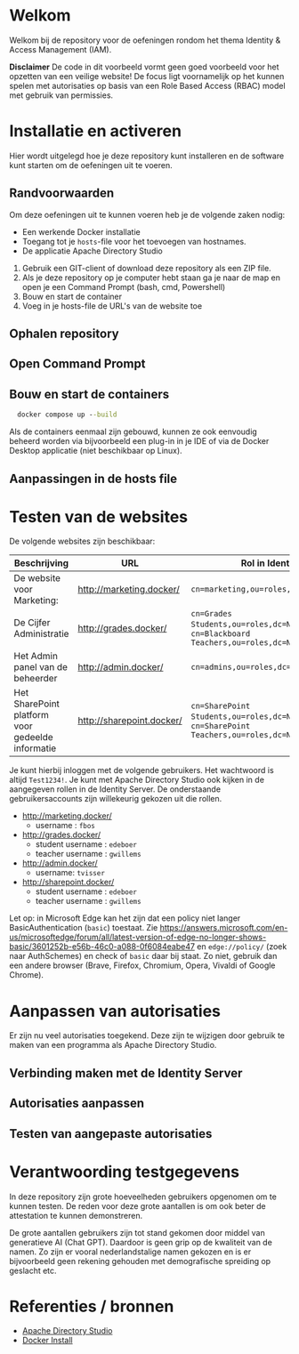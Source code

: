 # Welkom

Welkom bij de repository voor de oefeningen rondom het thema Identity & Access Management (IAM).

**Disclaimer**
De code in dit voorbeeld vormt geen goed voorbeeld voor het opzetten van een veilige website! De focus ligt voornamelijk
op het kunnen spelen met autorisaties op basis van een Role Based Access (RBAC) model met gebruik van permissies.

# Installatie en activeren

Hier wordt uitgelegd hoe je deze repository kunt installeren en de software kunt starten om de oefeningen uit te voeren.

## Randvoorwaarden

Om deze oefeningen uit te kunnen voeren heb je de volgende zaken nodig:
* Een werkende Docker installatie
* Toegang tot je `hosts`-file voor het toevoegen van hostnames.
* De applicatie Apache Directory Studio

1. Gebruik een GIT-client of download deze repository als een ZIP file.
2. Als je deze repository op je computer hebt staan ga je naar  de map en open je een Command Prompt (bash, cmd, Powershell)
3. Bouw en start de container
4. Voeg in je hosts-file de URL's van de website toe


## Ophalen repository


## Open Command Prompt


## Bouw en start de containers

```cmd
  docker compose up --build
```

Als de containers eenmaal zijn gebouwd, kunnen ze ook eenvoudig beheerd worden via bijvoorbeeld een plug-in in je IDE of 
via de Docker Desktop applicatie (niet beschikbaar op Linux).

## Aanpassingen in de hosts file



# Testen van de websites

De volgende websites zijn beschikbaar:

| Beschrijving                                     | URL                       | Rol in Identity Server                                                                                           | 
|--------------------------------------------------|---------------------------|------------------------------------------------------------------------------------------------------------------| 
| De website voor Marketing:                       | http://marketing.docker/  | `cn=marketing,ou=roles,dc=NHLStenden,dc=com`                                                                     |
| De Cijfer Administratie                          | http://grades.docker/     | `cn=Grades Students,ou=roles,dc=NHLStenden,dc=com` of `cn=Blackboard Teachers,ou=roles,dc=NHLStenden,dc=com`     |
| Het Admin panel van de beheerder                 | http://admin.docker/      | `cn=admins,ou=roles,dc=NHLStenden,dc=com`                                                                        |
| Het SharePoint platform voor gedeelde informatie | http://sharepoint.docker/ | `cn=SharePoint Students,ou=roles,dc=NHLStenden,dc=com` of `cn=SharePoint Teachers,ou=roles,dc=NHLStenden,dc=com` |

Je kunt hierbij inloggen met de volgende gebruikers. Het wachtwoord is altijd  `Test1234!`. Je kunt met Apache Directory Studio
ook kijken in de aangegeven rollen in de Identity Server. De onderstaande gebruikersaccounts zijn willekeurig gekozen uit
die rollen.

* http://marketing.docker/
  * username : `fbos`
* http://grades.docker/
  * student username : `edeboer`  
  * teacher username : `gwillems` 
* http://admin.docker/
  * username: `tvisser`
* http://sharepoint.docker/
  * student username : `edeboer`  
  * teacher username : `gwillems` 

Let op: in Microsoft Edge kan het zijn dat een policy niet langer BasicAuthentication (`basic`) toestaat. Zie https://answers.microsoft.com/en-us/microsoftedge/forum/all/latest-version-of-edge-no-longer-shows-basic/3601252b-e56b-46c0-a088-0f6084eabe47 
en `edge://policy/` (zoek naar AuthSchemes) en check of `basic` daar bij staat. Zo niet, gebruik dan een andere browser 
(Brave, Firefox, Chromium, Opera, Vivaldi of Google Chrome). 

# Aanpassen van autorisaties

Er zijn nu veel autorisaties toegekend. Deze zijn te wijzigen door gebruik te maken van een programma als Apache 
Directory Studio. 

## Verbinding maken met de Identity Server


## Autorisaties aanpassen

## Testen van aangepaste autorisaties



# Verantwoording testgegevens

In deze repository zijn grote hoeveelheden gebruikers opgenomen om te kunnen testen. De reden voor deze grote aantallen is om
ook beter de attestation te kunnen demonstreren. 

De grote aantallen gebruikers zijn tot stand gekomen door middel van generatieve AI (Chat GPT). Daardoor is geen grip  op
de kwaliteit van de namen. Zo zijn er vooral nederlandstalige namen gekozen en is er bijvoorbeeld geen rekening gehouden met
demografische spreiding op geslacht etc.

# Referenties / bronnen

* [Apache Directory Studio](https://directory.apache.org/studio/)
* [Docker Install](https://docs.docker.com/engine/install/)